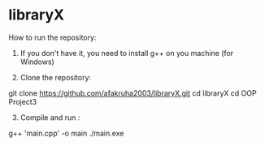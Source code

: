# libraryX
How to run the repository:
1. If you don't have it, you need to install g++ on you machine (for Windows)

2. Clone the repository:

git clone https://github.com/afakruha2003/libraryX.git
cd libraryX
cd OOP Project3


3. Compile and run :

g++ 'main.cpp' -o main
./main.exe

